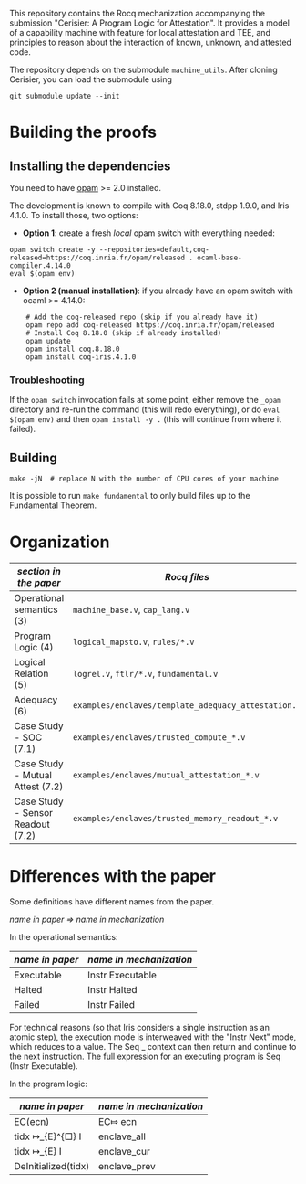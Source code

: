 This repository contains the Rocq mechanization accompanying the submission 
"Cerisier: A Program Logic for Attestation".
It provides a model of a capability machine with feature for local attestation and TEE,
and principles to reason about the interaction of known, unknown, and attested code.

The repository depends on the submodule `machine_utils`.
After cloning Cerisier, you can load the submodule using
```
git submodule update --init
```

# Building the proofs

## Installing the dependencies

You need to have [opam](https://opam.ocaml.org/) >= 2.0 installed.

The development is known to compile with Coq 8.18.0, stdpp 1.9.0, and Iris 4.1.0. 
To install those, two options:

- **Option 1**: create a fresh *local* opam switch with everything needed:

```
opam switch create -y --repositories=default,coq-released=https://coq.inria.fr/opam/released . ocaml-base-compiler.4.14.0
eval $(opam env)
```

- **Option 2 (manual installation)**: if you already have an opam switch with
  ocaml >= 4.14.0:

```
    # Add the coq-released repo (skip if you already have it)
    opam repo add coq-released https://coq.inria.fr/opam/released
    # Install Coq 8.18.0 (skip if already installed)
    opam update
    opam install coq.8.18.0
    opam install coq-iris.4.1.0
```

### Troubleshooting

If the `opam switch` invocation fails at some point, either remove the `_opam`
directory and re-run the command (this will redo everything), or do `eval $(opam
env)` and then `opam install -y .` (this will continue from where it failed).

## Building

```
make -jN  # replace N with the number of CPU cores of your machine
```

It is possible to run `make fundamental` to only build files up to the
Fundamental Theorem.

<!-- # Documentation -->

<!-- An HTML rendering of the development can be browsed online at -->
<!-- [logsem.github.io/cerise/dev/](https://logsem.github.io/cerise/dev/). In -->
<!-- particular, the index page provides an overview of the organisation of the -->
<!-- formalization. -->

# Organization

| *section in the paper*            | *Rocq files*                                        |
|-----------------------------------|-----------------------------------------------------|
| Operational semantics (3)         | `machine_base.v`, `cap_lang.v`                      |
| Program Logic (4)                 | `logical_mapsto.v`, `rules/*.v`                     |
| Logical Relation (5)              | `logrel.v`, `ftlr/*.v`, `fundamental.v`             |
| Adequacy (6)                      | `examples/enclaves/template_adequacy_attestation.v` |
| Case Study - SOC (7.1)            | `examples/enclaves/trusted_compute_*.v`             |
| Case Study - Mutual Attest (7.2)  | `examples/enclaves/mutual_attestation_*.v`          |
| Case Study - Sensor Readout (7.2) | `examples/enclaves/trusted_memory_readout_*.v`      |

# Differences with the paper

Some definitions have different names from the paper.  

*name in paper => name in mechanization*

In the operational semantics:

| *name in paper*   | *name in mechanization*   |
|-------------------|---------------------------|
| Executable        | Instr Executable          |
| Halted            | Instr Halted              |
| Failed            | Instr Failed              |

For technical reasons (so that Iris considers a single instruction as an atomic step), 
the execution mode is interweaved with the "Instr Next" mode, which reduces to a value.
The Seq _ context can then return and continue to the next instruction. The full expression 
for an executing program is Seq (Instr Executable).

In the program logic:

| *name in paper*     | *name in mechanization* |
|---------------------|-------------------------|
| EC(ecn)             | EC⤇ ecn                 |
| tidx ↦_{E}^{□} I    | enclave_all             |
| tidx ↦_{E} I        | enclave_cur             |
| DeInitialized(tidx) | enclave_prev            |
